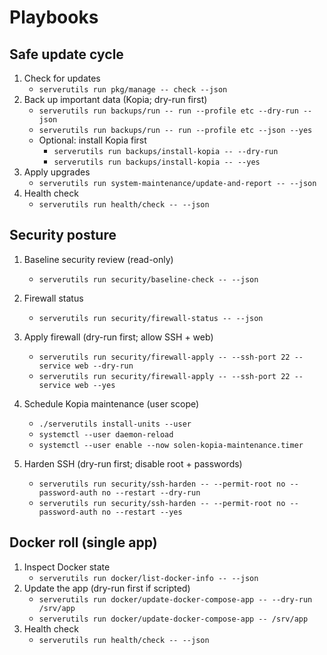 # Playbooks

## Safe update cycle

1. Check for updates
   - `serverutils run pkg/manage -- check --json`
2. Back up important data (Kopia; dry-run first)
   - `serverutils run backups/run -- run --profile etc --dry-run --json`
   - `serverutils run backups/run -- run --profile etc --json --yes`
   - Optional: install Kopia first
     - `serverutils run backups/install-kopia -- --dry-run`
     - `serverutils run backups/install-kopia -- --yes`
3. Apply upgrades
   - `serverutils run system-maintenance/update-and-report -- --json`
4. Health check
   - `serverutils run health/check -- --json`

## Security posture

1. Baseline security review (read-only)
   - `serverutils run security/baseline-check -- --json`
2. Firewall status
   - `serverutils run security/firewall-status -- --json`
3. Apply firewall (dry-run first; allow SSH + web)
   - `serverutils run security/firewall-apply -- --ssh-port 22 --service web --dry-run`
   - `serverutils run security/firewall-apply -- --ssh-port 22 --service web --yes`

3. Schedule Kopia maintenance (user scope)
   - `./serverutils install-units --user`
   - `systemctl --user daemon-reload`
   - `systemctl --user enable --now solen-kopia-maintenance.timer`
4. Harden SSH (dry-run first; disable root + passwords)
   - `serverutils run security/ssh-harden -- --permit-root no --password-auth no --restart --dry-run`
   - `serverutils run security/ssh-harden -- --permit-root no --password-auth no --restart --yes`

## Docker roll (single app)

1. Inspect Docker state
   - `serverutils run docker/list-docker-info -- --json`
2. Update the app (dry-run first if scripted)
   - `serverutils run docker/update-docker-compose-app -- --dry-run /srv/app`
   - `serverutils run docker/update-docker-compose-app -- /srv/app`
3. Health check
   - `serverutils run health/check -- --json`

